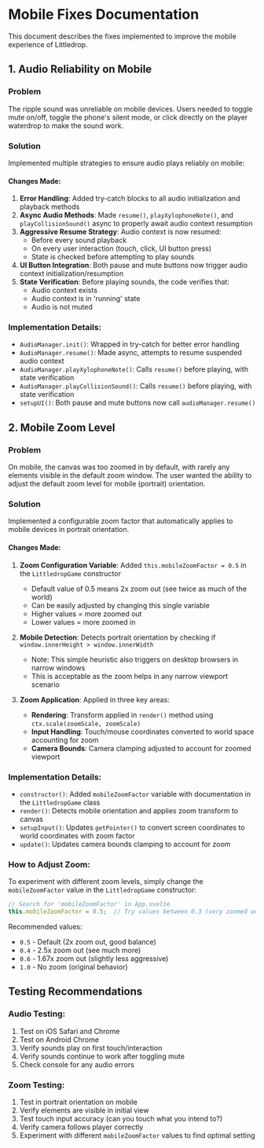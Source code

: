 # Mobile Fixes Documentation

This document describes the fixes implemented to improve the mobile experience of Littledrop.

## 1. Audio Reliability on Mobile

### Problem
The ripple sound was unreliable on mobile devices. Users needed to toggle mute on/off, toggle the phone's silent mode, or click directly on the player waterdrop to make the sound work.

### Solution
Implemented multiple strategies to ensure audio plays reliably on mobile:

#### Changes Made:
1. **Error Handling**: Added try-catch blocks to all audio initialization and playback methods
2. **Async Audio Methods**: Made `resume()`, `playXylophoneNote()`, and `playCollisionSound()` async to properly await audio context resumption
3. **Aggressive Resume Strategy**: Audio context is now resumed:
   - Before every sound playback
   - On every user interaction (touch, click, UI button press)
   - State is checked before attempting to play sounds
4. **UI Button Integration**: Both pause and mute buttons now trigger audio context initialization/resumption
5. **State Verification**: Before playing sounds, the code verifies that:
   - Audio context exists
   - Audio context is in 'running' state
   - Audio is not muted

### Implementation Details:
- `AudioManager.init()`: Wrapped in try-catch for better error handling
- `AudioManager.resume()`: Made async, attempts to resume suspended audio context
- `AudioManager.playXylophoneNote()`: Calls `resume()` before playing, with state verification
- `AudioManager.playCollisionSound()`: Calls `resume()` before playing, with state verification
- `setupUI()`: Both pause and mute buttons now call `audioManager.resume()`

## 2. Mobile Zoom Level

### Problem
On mobile, the canvas was too zoomed in by default, with rarely any elements visible in the default zoom window. The user wanted the ability to adjust the default zoom level for mobile (portrait) orientation.

### Solution
Implemented a configurable zoom factor that automatically applies to mobile devices in portrait orientation.

#### Changes Made:
1. **Zoom Configuration Variable**: Added `this.mobileZoomFactor = 0.5` in the `LittledropGame` constructor
   - Default value of 0.5 means 2x zoom out (see twice as much of the world)
   - Can be easily adjusted by changing this single variable
   - Higher values = more zoomed out
   - Lower values = more zoomed in

2. **Mobile Detection**: Detects portrait orientation by checking if `window.innerHeight > window.innerWidth`
   - Note: This simple heuristic also triggers on desktop browsers in narrow windows
   - This is acceptable as the zoom helps in any narrow viewport scenario

3. **Zoom Application**: Applied in three key areas:
   - **Rendering**: Transform applied in `render()` method using `ctx.scale(zoomScale, zoomScale)`
   - **Input Handling**: Touch/mouse coordinates converted to world space accounting for zoom
   - **Camera Bounds**: Camera clamping adjusted to account for zoomed viewport

### Implementation Details:
- `constructor()`: Added `mobileZoomFactor` variable with documentation in the `LittledropGame` class
- `render()`: Detects mobile orientation and applies zoom transform to canvas
- `setupInput()`: Updates `getPointer()` to convert screen coordinates to world coordinates with zoom factor
- `update()`: Updates camera bounds clamping to account for zoom

### How to Adjust Zoom:
To experiment with different zoom levels, simply change the `mobileZoomFactor` value in the `LittledropGame` constructor:
```javascript
// Search for 'mobileZoomFactor' in App.svelte
this.mobileZoomFactor = 0.5;  // Try values between 0.3 (very zoomed out) and 1.0 (no zoom)
```

Recommended values:
- `0.5` - Default (2x zoom out, good balance)
- `0.4` - 2.5x zoom out (see much more)
- `0.6` - 1.67x zoom out (slightly less aggressive)
- `1.0` - No zoom (original behavior)

## Testing Recommendations

### Audio Testing:
1. Test on iOS Safari and Chrome
2. Test on Android Chrome
3. Verify sounds play on first touch/interaction
4. Verify sounds continue to work after toggling mute
5. Check console for any audio errors

### Zoom Testing:
1. Test in portrait orientation on mobile
2. Verify elements are visible in initial view
3. Test touch input accuracy (can you touch what you intend to?)
4. Verify camera follows player correctly
5. Experiment with different `mobileZoomFactor` values to find optimal setting
